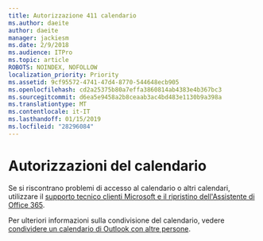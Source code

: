```yaml
---
title: Autorizzazione 411 calendario
ms.author: daeite
author: daeite
manager: jackiesm
ms.date: 2/9/2018
ms.audience: ITPro
ms.topic: article
ROBOTS: NOINDEX, NOFOLLOW
localization_priority: Priority
ms.assetid: 9cf95572-4741-47d4-8770-544648ecb905
ms.openlocfilehash: cd2a25375b80a7effa3860814ab4383e4b367bc3
ms.sourcegitcommit: d6ea5e9458a2b8ceaab3ac4bd483e1130b9a398a
ms.translationtype: MT
ms.contentlocale: it-IT
ms.lasthandoff: 01/15/2019
ms.locfileid: "28296084"
---
```

# <a name="calendar-permissions"></a>Autorizzazioni del calendario

Se si riscontrano problemi di accesso al calendario o altri calendari, utilizzare il [supporto tecnico clienti Microsoft e il ripristino dell'Assistente di Office 365](https://diagnostics.office.com/).
  
Per ulteriori informazioni sulla condivisione del calendario, vedere [condividere un calendario di Outlook con altre persone](https://support.office.com/article/353ed2c1-3ec5-449d-8c73-6931a0adab88.aspx).
  

